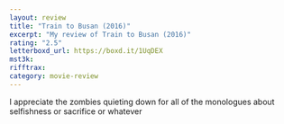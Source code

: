 ```yaml
---
layout: review
title: "Train to Busan (2016)"
excerpt: "My review of Train to Busan (2016)"
rating: "2.5"
letterboxd_url: https://boxd.it/1UqDEX
mst3k:
rifftrax:
category: movie-review
---
```


I appreciate the zombies quieting down for all of the monologues about selfishness or sacrifice or whatever
